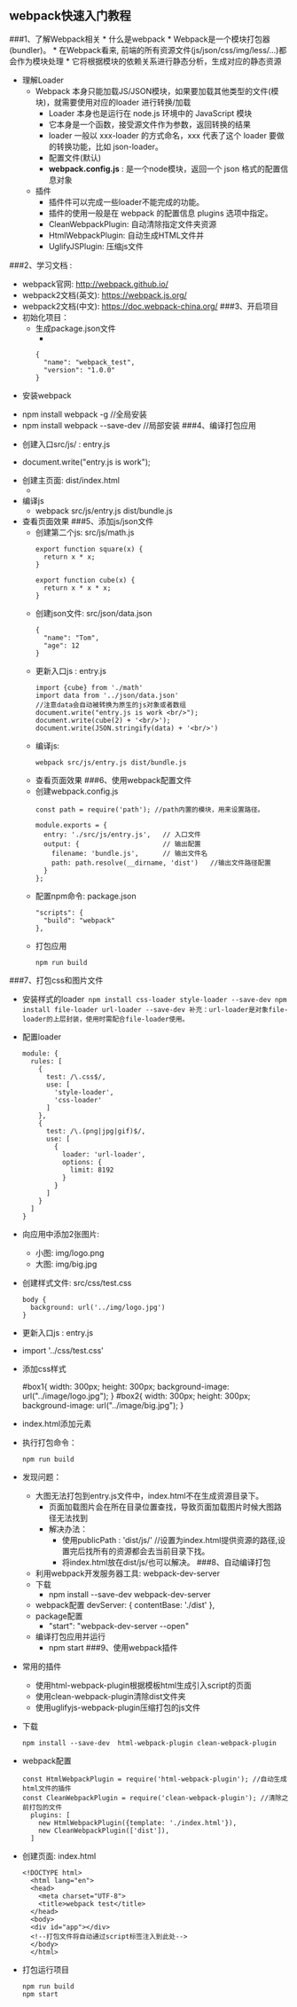 ## webpack快速入门教程
###1、了解Webpack相关
	* 什么是webpack
	    * Webpack是一个模块打包器(bundler)。
	    * 在Webpack看来, 前端的所有资源文件(js/json/css/img/less/...)都会作为模块处理
	    * 它将根据模块的依赖关系进行静态分析，生成对应的静态资源
   * 理解Loader
      * Webpack 本身只能加载JS/JSON模块，如果要加载其他类型的文件(模块)，就需要使用对应的loader 进行转换/加载
          * Loader 本身也是运行在 node.js 环境中的 JavaScript 模块
          * 它本身是一个函数，接受源文件作为参数，返回转换的结果
          * loader 一般以 xxx-loader 的方式命名，xxx 代表了这个 loader 要做的转换功能，比如 json-loader。
          * 配置文件(默认)
          * **webpack.config.js** : 是一个node模块，返回一个 json 格式的配置信息对象
      * 插件
        * 插件件可以完成一些loader不能完成的功能。
        * 插件的使用一般是在 webpack 的配置信息 plugins 选项中指定。
        * CleanWebpackPlugin: 自动清除指定文件夹资源
        * HtmlWebpackPlugin: 自动生成HTML文件并
        * UglifyJSPlugin: 压缩js文件

###2、学习文档 : 
  * webpack官网: http://webpack.github.io/
  * webpack2文档(英文): https://webpack.js.org/
  * webpack2文档(中文): https://doc.webpack-china.org/
###3、开启项目
  * 初始化项目：
      * 生成package.json文件
        * ​
        ```   
        {
          "name": "webpack_test",
          "version": "1.0.0"
        } 
        ```
  * 安装webpack
  - npm install webpack -g  //全局安装
  - npm install webpack --save-dev  //局部安装
###4、编译打包应用
  * 创建入口src/js/ : entry.js
  - document.write("entry.js is work");
  * 创建主页面: dist/index.html
    - <script type="text/javascript" src="bundle.js"></script>
  * 编译js
    - webpack src/js/entry.js dist/bundle.js  
  * 查看页面效果
###5、添加js/json文件
	* 创建第二个js: src/js/math.js
	    ``` 
	    export function square(x) {
	      return x * x;
	    }
	    
	    export function cube(x) {
	      return x * x * x;
	    }
	    ```
	* 创建json文件: src/json/data.json
	    ```
	    {
	      "name": "Tom",
	      "age": 12
	    }
	    ```
	* 更新入口js : entry.js
	    ```
	    import {cube} from './math'
	    import data from '../json/data.json'
	    //注意data会自动被转换为原生的js对象或者数组
	    document.write("entry.js is work <br/>");
	    document.write(cube(2) + '<br/>');
	    document.write(JSON.stringify(data) + '<br/>')
	    ```
	* 编译js:
	    ```
	    webpack src/js/entry.js dist/bundle.js
	    ```
	* 查看页面效果
###6、使用webpack配置文件
	* 创建webpack.config.js
	    ```
	    const path = require('path'); //path内置的模块，用来设置路径。
	    
	    module.exports = {
	      entry: './src/js/entry.js',   // 入口文件
	      output: {                     // 输出配置
	        filename: 'bundle.js',      // 输出文件名
	        path: path.resolve(__dirname, 'dist')   //输出文件路径配置
	      }
	    };
	    ```
	* 配置npm命令: package.json
	    ```
	    "scripts": {
	      "build": "webpack"
	    },
	    ```
	* 打包应用
	    ```
	    npm run build
	    ```
###7、打包css和图片文件
   * 安装样式的loader
    ​```
    npm install css-loader style-loader --save-dev
    npm install file-loader url-loader --save-dev
    补充：url-loader是对象file-loader的上层封装，使用时需配合file-loader使用。
    ​```
  * 配置loader
    ```
    module: {
      rules: [
        {
          test: /\.css$/,
          use: [
            'style-loader',
            'css-loader'
          ]
        },
        {
          test: /\.(png|jpg|gif)$/,
          use: [
            {
              loader: 'url-loader',
              options: {
                limit: 8192      
              }
            }
          ]
        }
      ]
    }
    ```
  * 向应用中添加2张图片:
    * 小图: img/logo.png
    * 大图: img/big.jpg

  * 创建样式文件: src/css/test.css
    ```
    body {
      background: url('../img/logo.jpg')
    }
    ```
  * 更新入口js : entry.js
  - import '../css/test.css'
  * 添加css样式

      #box1{
      	  width: 300px;
      	  height: 300px;
      	  background-image: url("../image/logo.jpg");
      	}
      	#box2{
      	  width: 300px;
      	  height: 300px;
      	  background-image: url("../image/big.jpg");
      	}

  * index.html添加元素

     <div id="box1"></div>
     	<div id="box2"></div>

  * 执行打包命令：
    ```
    npm run build
    ```
  * 发现问题：
      * 大图无法打包到entry.js文件中，index.html不在生成资源目录下。
        * 页面加载图片会在所在目录位置查找，导致页面加载图片时候大图路径无法找到
        * 解决办法：
          * 使用publicPath : 'dist/js/' //设置为index.html提供资源的路径,设置完后找所有的资源都会去当前目录下找。
          * 将index.html放在dist/js/也可以解决。
###8、自动编译打包
    * 利用webpack开发服务器工具: webpack-dev-server
    * 下载
        - npm install --save-dev webpack-dev-server
    * webpack配置
          devServer: {
            contentBase: './dist'
          },
    * package配置
        - "start": "webpack-dev-server --open"
    * 编译打包应用并运行
        - npm start
###9、使用webpack插件
  * 常用的插件
    * 使用html-webpack-plugin根据模板html生成引入script的页面
    * 使用clean-webpack-plugin清除dist文件夹
    * 使用uglifyjs-webpack-plugin压缩打包的js文件
  * 下载
    ```
    npm install --save-dev  html-webpack-plugin clean-webpack-plugin
    ```
  * webpack配置

        const HtmlWebpackPlugin = require('html-webpack-plugin'); //自动生成html文件的插件
        const CleanWebpackPlugin = require('clean-webpack-plugin'); //清除之前打包的文件   
          plugins: [
            new HtmlWebpackPlugin({template: './index.html'}),
            new CleanWebpackPlugin(['dist']),
          ]

  * 创建页面: index.html

        <!DOCTYPE html>
          <html lang="en">
          <head>
            <meta charset="UTF-8">
            <title>webpack test</title>
          </head>
          <body>
          <div id="app"></div>
          <!--打包文件将自动通过script标签注入到此处-->
          </body>
          </html>

  * 打包运行项目
    ```
    npm run build
    npm start
    ```

      